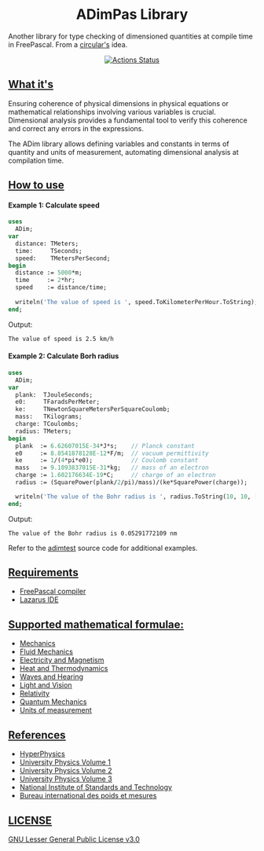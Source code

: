 # <center>ADimPas Library</center>

Another library for type checking of dimensioned quantities at compile time in FreePascal. From a [circular's](https://github.com/circular17/DimPas) idea.

[<center>![Actions Status](https://github.com/melchiorrecaruso/ADimPas/workflows/build-test/badge.svg)</center>](https://github.com/melchiorrecaruso/ADimPas/actions)

## <u>What it's </u>

Ensuring coherence of physical dimensions in physical equations or mathematical relationships involving various variables is crucial. Dimensional analysis provides a fundamental tool to verify this coherence and correct any errors in the expressions.

The ADim library allows defining variables and constants in terms of quantity and units of measurement, automating dimensional analysis at compilation time.

## <u>How to use</u>

#### Example 1: Calculate speed
``` pas
uses
  ADim;
var 
  distance: TMeters;
  time:     TSeconds;
  speed:    TMetersPerSecond;  
begin
  distance := 5000*m;
  time     := 2*hr;
  speed    := distance/time;
  
  writeln('The value of speed is ', speed.ToKilometerPerHour.ToString);
end;
```
Output: 
``` 
The value of speed is 2.5 km/h
``` 
#### Example 2: Calculate Borh radius
``` pas
uses
  ADim;
var 
  plank:  TJouleSeconds;
  e0:     TFaradsPerMeter;
  ke:     TNewtonSquareMetersPerSquareCoulomb;  
  mass:   TKilograms;
  charge: TCoulombs;  
  radius: TMeters;
begin
  plank  := 6.62607015E-34*J*s;    // Planck constant
  e0     := 8.8541878128E-12*F/m;  // vacuum permittivity
  ke     := 1/(4*pi*e0);           // Coulomb constant
  mass   := 9.1093837015E-31*kg;   // mass of an electron
  charge := 1.602176634E-19*C;     // charge of an electron   
  radius := (SquarePower(plank/2/pi)/mass)/(ke*SquarePower(charge)); 

  writeln('The value of the Bohr radius is ', radius.ToString(10, 10, [pNano]));      
end;
```
Output: 
``` 
The value of the Bohr radius is 0.05291772109 nm
``` 

Refer to the [adimtest](adimtest.pas) source code for additional examples.

## <u>Requirements</u>

- [FreePascal compiler](https://www.freepascal.org)
- [Lazarus IDE](https://www.lazarus-ide.org)

## <u>Supported mathematical formulae:<u>

- [Mechanics](doc/mechanics.md)
- [Fluid Mechanics](doc/fluidmechanics.md)
- [Electricity and Magnetism](doc/electricityandmagnetism.md)
- [Heat and Thermodynamics](doc/heatandthermodynamics.md)
- [Waves and Hearing](doc/waves.md)
- [Light and Vision](doc/lightandvision.md)
- [Relativity](doc/relativity.md)
- [Quantum Mechanics](doc/quantummechanics.md)
- [Units of measurement](doc/unitsofmeasurement.md)

## References

- [HyperPhysics](http://hyperphysics.phy-astr.gsu.edu/hbase/hframe.html)
- [University Physics Volume 1](https://openstax.org/details/books/university-physics-volume-1)
- [University Physics Volume 2](https://openstax.org/details/books/university-physics-volume-2)
- [University Physics Volume 3](https://openstax.org/details/books/university-physics-volume-3)
- [National Institute of Standards and Technology](https://www.nist.gov/pml/owm/metric-si/si-units)
- [Bureau international des poids et mesures](https://www.bipm.org/en/)

## LICENSE

[GNU Lesser General Public License v3.0](https://github.com/melchiorrecaruso/ADimPas/blob/main/LICENSE)
